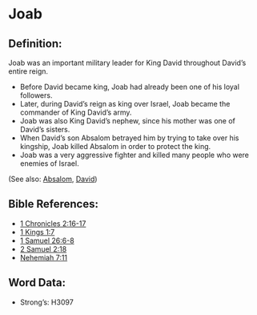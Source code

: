 # Joab

## Definition:

Joab was an important military leader for King David throughout David’s entire reign.

* Before David became king, Joab had already been one of his loyal followers.
* Later, during David’s reign as king over Israel, Joab became the commander of King David’s army.
* Joab was also King David’s nephew, since his mother was one of David’s sisters.
* When David’s son Absalom betrayed him by trying to take over his kingship, Joab killed Absalom in order to protect the king.
* Joab was a very aggressive fighter and killed many people who were enemies of Israel.

(See also: [Absalom](../names/absalom.md), [David](../names/david.md))

## Bible References:

* [1 Chronicles 2:16-17](rc://en/tn/help/1ch/02/16)
* [1 Kings 1:7](rc://en/tn/help/1ki/01/07)
* [1 Samuel 26:6-8](rc://en/tn/help/1sa/26/06)
* [2 Samuel 2:18](rc://en/tn/help/2sa/02/18)
* [Nehemiah 7:11](rc://en/tn/help/neh/07/11)

## Word Data:

* Strong’s: H3097
